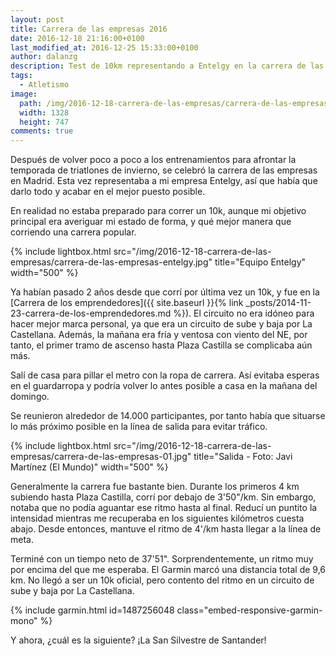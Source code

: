 ```yaml
---
layout: post
title: Carrera de las empresas 2016
date: 2016-12-18 21:16:00+0100
last_modified_at: 2016-12-25 15:33:00+0100
author: dalanzg
description: Test de 10km representando a Entelgy en la carrera de las empresas. Tiempo final de 37'51" en un circuito de sube y baja por la Castellana.
tags:
  - Atletismo
image:
  path: /img/2016-12-18-carrera-de-las-empresas/carrera-de-las-empresas-entelgy.jpg
  width: 1328
  height: 747
comments: true
---
```


Después de volver poco a poco a los entrenamientos para afrontar la temporada de triatlones de invierno, se celebró la carrera de las empresas en Madrid. Esta vez representaba a mi empresa Entelgy, así que había que darlo todo y acabar en el mejor puesto posible.

En realidad no estaba preparado para correr un 10k, aunque mi objetivo principal era averiguar mi estado de forma, y qué mejor manera que corriendo una carrera popular.

{% include lightbox.html src="/img/2016-12-18-carrera-de-las-empresas/carrera-de-las-empresas-entelgy.jpg" title="Equipo Entelgy" width="500" %}

Ya habían pasado 2 años desde que corrí por última vez un 10k, y fue en la [Carrera de los emprendedores]({{ site.baseurl }}{% link _posts/2014-11-23-carrera-de-los-emprendedores.md %}). El circuito no era idóneo para hacer mejor marca personal, ya que era un circuito de sube y baja por La Castellana. Además, la mañana era fría y ventosa con viento del NE, por tanto, el primer tramo de ascenso hasta Plaza Castilla se complicaba aún más.

Salí de casa para pillar el metro con la ropa de carrera. Así evitaba esperas en el guardarropa y podría volver lo antes posible a casa en la mañana del domingo.

Se reunieron alrededor de 14.000 participantes, por tanto había que situarse lo más próximo posible en la línea de salida para evitar tráfico.

{% include lightbox.html src="/img/2016-12-18-carrera-de-las-empresas/carrera-de-las-empresas-01.jpg" title="Salida - Foto: Javi Martínez (El Mundo)" width="500" %}

Generalmente la carrera fue bastante bien. Durante los primeros 4 km subiendo hasta Plaza Castilla, corrí por debajo de 3'50"/km. Sin embargo, notaba que no podía aguantar ese ritmo hasta al final. Reducí un puntito la intensidad mientras me recuperaba en los siguientes kilómetros cuesta abajo. Desde entonces, mantuve el ritmo de 4'/km hasta llegar a la línea de meta.

Terminé con un tiempo neto de 37'51". Sorprendentemente, un ritmo muy por encima del que me esperaba. El Garmin marcó una distancia total de 9,6 km. No llegó a ser un 10k oficial, pero contento del ritmo en un circuito de sube y baja por La Castellana.

{% include garmin.html id=1487256048 class="embed-responsive-garmin-mono" %}

Y ahora, ¿cuál es la siguiente? ¡La San Silvestre de Santander!
